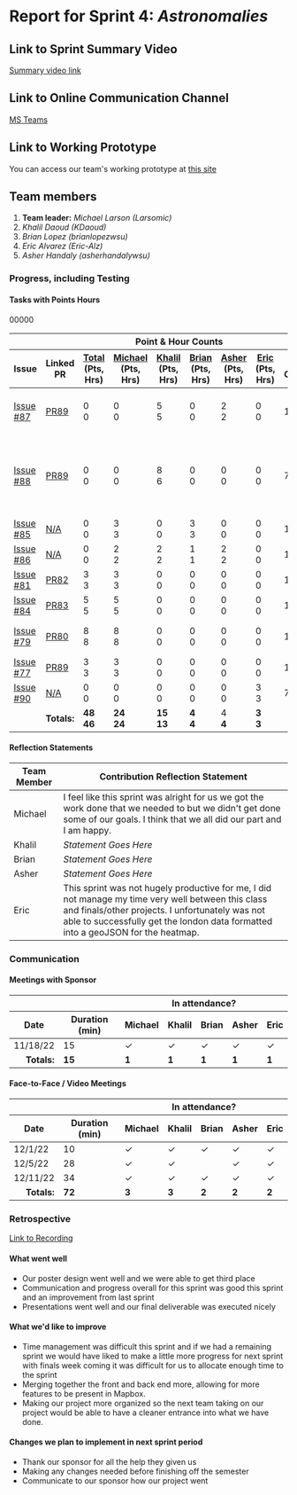 # Report for Sprint 4: *Astronomalies*

## Link to Sprint Summary Video
[Summary video link](https://youtu.be/_zap_O0tkjM)

## Link to Online Communication Channel
[MS Teams](https://teams.microsoft.com/l/team/19%3acBEWDZpUinwRPPDffLwMUeqQfQMBbxADWyOBt_X5q3w1%40thread.tacv2/conversations?groupId=87fda352-e01f-4122-957a-6c68b129334b&tenantId=b52be471-f7f1-47b4-a879-0c799bb53db5)

## Link to Working Prototype
You can access our team's working prototype at [this site](https://astronomalies.netlify.app/)

## Team members
1. **Team leader:** *Michael Larson (Larsomic)*
1. *Khalil Daoud (KDaoud)*
1. *Brian Lopez (brianlopezwsu)*
1. *Eric Alvarez (Eric-Alz)*
1. *Asher Handaly (asherhandalywsu)*

### Progress, including Testing
#### Tasks with Points Hours
<table> 
  <thead>
    <tr>
      <th colspan="2"></th><th colspan="6">Point & Hour Counts</th><th colspan="2"></th>
    </tr> 
    <tr>
      <th>Issue</th><th>Linked PR</th><th><ins>Total</ins><br>(Pts,<br>Hrs)</th><th><ins>Michael</ins><br>(Pts,<br>Hrs)</th><th><ins>Khalil</ins><br>(Pts,<br>Hrs)</th><th><ins>Brian</ins><br>(Pts,<br>Hrs)</th><th><ins>Asher</ins><br>(Pts,<br>Hrs)</th><th><ins>Eric</ins><br>(Pts,<br>Hrs)</th><th>% Complete</th><th>Notes</th>
    </tr>
  </thead> 
  <tbody>
    <td><a href="https://github.com/wsu-cpts421-sp22/microsoft/issues/87">Issue #87</a></td><td><a href="https://github.com/wsu-cpts421-sp22/microsoft/pull/89"> PR89 </a></td><td> 0<br/>0</td><td>0<br/>0</td><td>5<br>5</td><td>0<br/>0</td><td>2<br/>2</td><td>0<br/>0</td><td>100</td><td><i>  </i>Made the files hourly, so its faster to load into the front end</td>
    </tr>
    </tr>
    <td><a href="https://github.com/wsu-cpts421-sp22/microsoft/issues/88">Issue #88</a></td><td><a href="https://github.com/wsu-cpts421-sp22/microsoft/pull/89"> PR89 </a></td><td> 0<br/>0</td><td>0<br/>0</td><td>8<br>6</td><td>0<br/>0</td><td>0<br/>0</td><td>0<br/>0</td><td>75</td><td><i>  </i>Thought of better ways to optimize our file sizes. by utilizing a longitude/latitude grid lines.</td>
    </tr>
    </tr>
    <td><a href=https://github.com/wsu-cpts421-sp22/microsoft/issues/85>Issue #85</a></td><td><a href=https://github.com/wsu-cpts421-sp22/microsoft/issues/85> N/A </a></td><td> 0<br/>0</td><td>3<br/>3</td><td>0<br>0</td><td>3<br/>3</td><td>0<br/>0</td><td>0<br/>0</td><td>100</td><td><i> </i> Completed Sprint Report</td>
    </tr>
    </tr>
    <td><a href=https://github.com/wsu-cpts421-sp22/microsoft/issues/86>Issue #86</a></td><td><a href=https://github.com/wsu-cpts421-sp22/microsoft/issues/86> N/A </a></td><td> 0<br/>0</td><td>2<br/>2</td><td>2<br>2</td><td>1<br/>1</td><td>2<br/>2</td><td>0<br/>0</td><td>100</td><td><i> </i> Completed Sprint Video</td>
    </tr>
    </tr>
    <td><a href="https://github.com/wsu-cpts421-sp22/microsoft/issues/81">Issue #81</a></td><td><a href="https://github.com/wsu-cpts421-sp22/microsoft/pull/82"> PR82 </a></td><td>3<br/>3</td><td>3<br/>3</td><td>0<br>0</td>0<td>0<br/>0</td><td>0<br/>0</td><td>0<br/>0</td><td>100</td><td><i>  </i> Remove Django Backend</td>
    </tr>
    </tr>
    <td><a href="https://github.com/wsu-cpts421-sp22/microsoft/issues/84">Issue #84</a></td><td><a href="https://github.com/wsu-cpts421-sp22/microsoft/issues/83"> PR83 </a></td><td>5<br/>5</td><td>5<br/>5</td><td>0<br>0</td>0<td>0<br/>0</td><td>0<br/>0</td><td>0<br/>0</td><td>100</td><td><i>  </i> Frontend Test to Work Correctly</td>
    </tr>
    </tr>
    <td><a href="https://github.com/wsu-cpts421-sp22/microsoft/issues/79">Issue #79</a></td><td><a href="https://github.com/wsu-cpts421-sp22/microsoft/pull/80"> PR80 </a></td><td>8<br/>8</td><td>8<br/>8</td><td>0<br>0</td>0<td>0<br/>0</td><td>0<br/>0</td><td>0<br/>0</td><td>100</td><td><i>  </i> Add Info Screen Once Per User Session</td>
    </tr>
    </tr>
    <td><a href="https://github.com/wsu-cpts421-sp22/microsoft/issues/77">Issue #77</a></td><td><a href="https://github.com/wsu-cpts421-sp22/microsoft/pull/89"> PR89 </a></td><td>3<br/>3</td><td>3<br/>3</td><td>0<br>0</td>0<td>0<br/>0</td><td>0<br/>0</td><td>0<br/>0</td><td>100</td><td><i>  </i> Add MapBox Attribution</td>
    </tr>
    </tr>
    <td><a href="https://github.com/wsu-cpts421-sp22/microsoft/issues/90">Issue #90</a></td><td><a href="https://github.com/wsu-cpts421-sp22/microsoft/issues/86"> N/A </a></td><td>0<br/>0</td><td>0<br/>0</td><td>0<br>0</td>0<td>0<br/>0</td><td>0<br/>0</td><td>3<br/>3</td><td>75</td><td><i>  </i> ML Research</td>
    </tr>
    </tr>
    <tr><td colspan="2" align="right"><b>Totals:</b></td><td><b>48<br>46</b></td><td><b>24<br>24</b></td><td><b>15<br>13</b></td><td><b>4<br>4</b></td><td>4<b><br>4</b></td><td><b>3<br>3</b></td><td colspan="2"><i>
    </tr>
  </tbody>
</table>

#### Reflection Statements
| Team Member | Contribution Reflection Statement |
|-------------|-------------------|
|Michael| I feel like this sprint was alright for us we got the work done that we needed to but we didn't get done some of our goals. I think that we all did our part and I am happy. |
|Khalil| *Statement Goes Here* |
|Brian| *Statement Goes Here* |
|Asher| *Statement Goes Here* |
|Eric| This sprint was not hugely productive for me, I did not manage my time very well between this class and finals/other projects. I unfortunately was not able to successfully get the london data formatted into a geoJSON for the heatmap. |
  
### Communication

#### Meetings with Sponsor
<table> 
  <thead>
    <tr>
      <th colspan="2"></th><th colspan="5">In attendance?</th>
    </tr> 
    <tr>
      <th>Date</th><th>Duration (min)</th><th>Michael</th><th>Khalil</th><th>Brian</th><th>Asher</th><th>Eric</th>
    </tr>
  </thead> 
  <tbody>
    <tr>
      <td>11/18/22</td><td>15</td><td>&check;</td><td>&check;</td><td>&check;</td><td>&check;</td><td>&check;</td>
    </tr>
    <tr><td align="right"><b>Totals:</b></td><td><b>15</b></td><td><b>1</b></td><td><b>1</b></td><td><b>1</b></td><td><b>1</b></td><td><b>1</b></td>
    </tr>
  </tbody>
</table>

#### Face-to-Face / Video Meetings
<table> 
  <thead>
    <tr>
      <th colspan="2"></th><th colspan="5">In attendance?</th>
    </tr> 
    <tr>
      <th>Date</th><th>Duration (min)</th><th>Michael</th><th>Khalil</th><th>Brian</th><th>Asher</th><th>Eric</th>
    </tr>
  </thead> 
  <tbody>
    <tr>
      <td>12/1/22</td><td>10</td><td>&check;</td><td>&check;</td><td>&check;</td><td>&check;</td><td>&check;</td>
    </tr>
    <tr>
      <td>12/5/22</td><td>28</td><td>&check;</td><td>&check;</td><td></td><td>&check;</td><td>&check;</td>
    </tr>
    <tr>
      <td>12/11/22</td><td>34</td><td>&check;</td><td>&check;</td><td>&check;</td><td>&check;</td><td>&check;</td>
    </tr>
    <tr><td align="right"><b>Totals:</b></td><td><b>72</b></td><td><b>3</b></td><td><b>3</b></td><td><b>2</b></td><td><b>2</b></td><td><b>2</b></td>
    </tr>
  </tbody>
</table>

### Retrospective
[Link to Recording](https://emailwsu.sharepoint.com/teams/2022.PULLM.CptS.421.423-MicrosoftV2/Shared%20Documents/Recordings/Microsoft%20V2-20221211_161143-Meeting%20Recording.mp4?web=1) 

#### What went well
  - Our poster design went well and we were able to get third place
  - Communication and progress overall for this sprint was good this sprint and an improvement from last sprint
  - Presentations went well and our final deliverable was executed nicely
  
 #### What we'd like to improve
  - Time management was difficult this sprint and if we had a remaining sprint we would have liked to make a little more progress for next sprint with finals week coming it was difficult for us to allocate enough time to the sprint
  - Merging together the front and back end more, allowing for more features to be present in Mapbox.
  - Making our project more organized so the next team taking on our project would be able to have a cleaner entrance into what we have done.
  
#### Changes we plan to implement in next sprint period
  - Thank our sponsor for all the help they given us
  - Making any changes needed before finishing off the semester
  - Communicate to our sponsor how our project went
